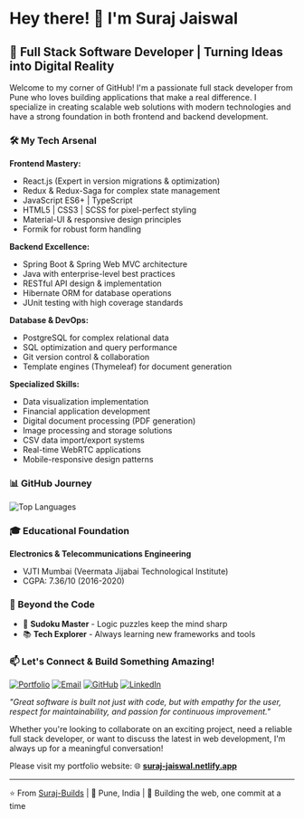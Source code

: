 # Hey there! 👋 I'm Suraj Jaiswal

## 🚀 Full Stack Software Developer | Turning Ideas into Digital Reality

Welcome to my corner of GitHub! I'm a passionate full stack developer from Pune who loves building applications that make a real difference. I specialize in creating scalable web solutions with modern technologies and have a strong foundation in both frontend and backend development.

### 🛠️ My Tech Arsenal

**Frontend Mastery:**
- React.js (Expert in version migrations & optimization) 
- Redux & Redux-Saga for complex state management
- JavaScript ES6+ | TypeScript
- HTML5 | CSS3 | SCSS for pixel-perfect styling
- Material-UI & responsive design principles
- Formik for robust form handling

**Backend Excellence:**
- Spring Boot & Spring Web MVC architecture
- Java with enterprise-level best practices
- RESTful API design & implementation
- Hibernate ORM for database operations
- JUnit testing with high coverage standards

**Database & DevOps:**
- PostgreSQL for complex relational data
- SQL optimization and query performance
- Git version control & collaboration
- Template engines (Thymeleaf) for document generation

**Specialized Skills:**
- Data visualization implementation
- Financial application development
- Digital document processing (PDF generation)
- Image processing and storage solutions
- CSV data import/export systems
- Real-time WebRTC applications
- Mobile-responsive design patterns

### 📊 GitHub Journey

![Top Languages](https://github-readme-stats.vercel.app/api/top-langs/?username=Suraj-Builds&layout=compact&theme=tokyonight&hide_border=true)

### 🎓 Educational Foundation

**Electronics & Telecommunications Engineering**
- VJTI Mumbai (Veermata Jijabai Technological Institute)
- CGPA: 7.36/10 (2016-2020)

### 🎯 Beyond the Code
- 🧩 **Sudoku Master** - Logic puzzles keep the mind sharp
- 📚 **Tech Explorer** - Always learning new frameworks and tools

### 📫 Let's Connect & Build Something Amazing!

[![Portfolio](https://img.shields.io/badge/Portfolio-FF5722?style=for-the-badge&logo=google-chrome&logoColor=white)](https://suraj-jaiswal.netlify.app)
[![Email](https://img.shields.io/badge/Email-D14836?style=for-the-badge&logo=gmail&logoColor=white)](mailto:Build.Suraj@gmail.com)
[![GitHub](https://img.shields.io/badge/GitHub-100000?style=for-the-badge&logo=github&logoColor=white)](https://github.com/Suraj-Builds)
[![LinkedIn](https://img.shields.io/badge/LinkedIn-0077B5?style=for-the-badge&logo=linkedin&logoColor=white)](https://linkedin.com/in/suraj-jaiswal-6a84011b1)

*"Great software is built not just with code, but with empathy for the user, respect for maintainability, and passion for continuous improvement."*

Whether you're looking to collaborate on an exciting project, need a reliable full stack developer, or want to discuss the latest in web development, I'm always up for a meaningful conversation!

Please visit my portfolio website:
🌐 **[suraj-jaiswal.netlify.app](https://suraj-jaiswal.netlify.app)**

---

⭐️ From [Suraj-Builds](https://github.com/Suraj-Builds) | 📍 Pune, India | 🚀 Building the web, one commit at a time
